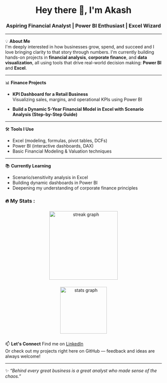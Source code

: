 <h1 align="center">Hey there 👋, I'm Akash</h1>
<h3 align="center">Aspiring Financial Analyst | Power BI Enthusiast | Excel Wizard</h3>

---

💡 **About Me**  
I'm deeply interested in how businesses grow, spend, and succeed and I love bringing clarity to that story through numbers. I'm currently building hands-on projects in **financial analysis**, **corporate finance**, and **data visualization**, all using tools that drive real-world decision making: **Power BI** and **Excel**.

---

📊 **Finance Projects**
- **KPI Dashboard for a Retail Business**  
  Visualizing sales, margins, and operational KPIs using Power BI

- **Build a Dynamic 5-Year Financial Model in Excel with Scenario Analysis (Step-by-Step Guide)**

---

🛠️ **Tools I Use**
- Excel (modeling, formulas, pivot tables, DCFs)
- Power BI (interactive dashboards, DAX)
- Basic Financial Modeling & Valuation techniques

---

📚 **Currently Learning**
- Scenario/sensitivity analysis in Excel  
- Building dynamic dashboards in Power BI  
- Deepening my understanding of corporate finance principles

###

<h3 align="left">🔥   My Stats :</h3>

###

<div align="center">
  <img src="https://streak-stats.demolab.com?user=AkashParit&locale=en&mode=daily&theme=dark&hide_border=false&border_radius=5&order=3" height="220" alt="streak graph"  />
</div>

###

<div align="center">
  <img src="https://github-readme-stats.vercel.app/api?username=AkashParit&hide_title=false&hide_rank=true&show_icons=true&include_all_commits=true&count_private=true&disable_animations=false&theme=dracula&locale=en&hide_border=false&order=1" height="150" alt="stats graph"  />
</div>

###
📫 **Let's Connect**
Find me on [LinkedIn](https://www.linkedin.com/in/akash-parit-616771187/)  
Or check out my projects right here on GitHub — feedback and ideas are always welcome!

---

✨ _“Behind every great business is a great analyst who made sense of the chaos.”_
